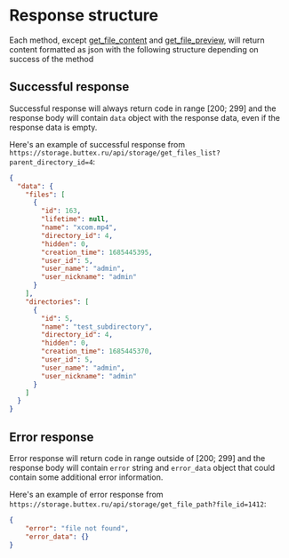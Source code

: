 # Response structure
Each method, except [get_file_content](methods/storage/get_file_content.md) and [get_file_preview](methods/storage/get_file_preview.md), will return content formatted as json 
with the following structure depending on success of the method

## Successful response
Successful response will always return code in range [200; 299]
and the response body will contain `data` object with the response data,
even if the response data is empty.

Here's an example of successful response from `https://storage.buttex.ru/api/storage/get_files_list?parent_directory_id=4`:
```json
{
  "data": {
    "files": [
      {
        "id": 163,
        "lifetime": null,
        "name": "xcom.mp4",
        "directory_id": 4,
        "hidden": 0,
        "creation_time": 1685445395,
        "user_id": 5,
        "user_name": "admin",
        "user_nickname": "admin"
      }
    ],
    "directories": [
      {
        "id": 5,
        "name": "test_subdirectory",
        "directory_id": 4,
        "hidden": 0,
        "creation_time": 1685445370,
        "user_id": 5,
        "user_name": "admin",
        "user_nickname": "admin"
      }
    ]
  }
}
```

## Error response
Error response will return code in range outside of [200; 299]
and the response body will contain `error` string and `error_data` object
that could contain some additional error information.

Here's an example of error response from `https://storage.buttex.ru/api/storage/get_file_path?file_id=1412`:
```json
{
	"error": "file not found",
	"error_data": {}
}
```